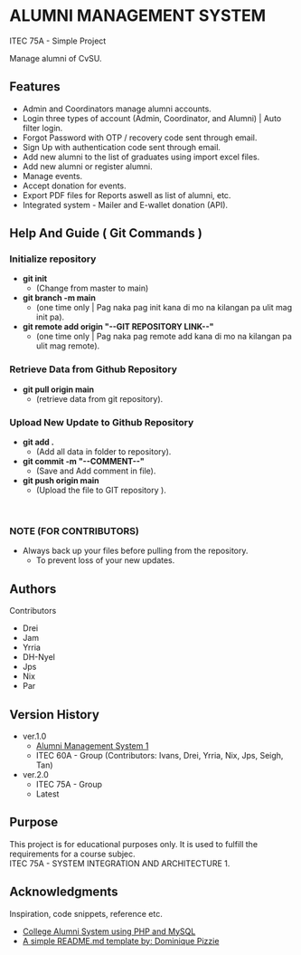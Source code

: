 <p align="center">
<!--   <img src="YOUR_LOGO_IMAGE_URL" alt="Logo" width="200"/> -->
</p>

# ALUMNI MANAGEMENT SYSTEM 

ITEC 75A - Simple Project

Manage alumni of CvSU.

## Features

* Admin and Coordinators manage alumni accounts.
* Login three types of account (Admin, Coordinator, and Alumni) | Auto filter login.
* Forgot Password with OTP / recovery code sent through email.
* Sign Up with authentication code sent through email.
* Add new alumni to the list of graduates using import excel files.
* Add new alumni or register alumni.
* Manage events.
* Accept donation for events.
* Export PDF files for Reports aswell as list of alumni, etc.
* Integrated system - Mailer and E-wallet donation (API).

## Help And Guide ( Git Commands )

### Initialize repository

* **git init**
    * (Change from master to main)
* **git branch -m main**
    * (one time only | Pag naka pag init kana di mo na kilangan pa ulit mag init pa).
* **git remote add origin "--GIT REPOSITORY LINK--"**
    * (one time only | Pag naka pag remote add kana di mo na kilangan pa ulit mag remote).
 
### Retrieve Data from Github Repository

* **git pull origin main**
    * (retrieve data from git repository).
      
### Upload New Update to Github Repository

* **git add .**
    * (Add all data in folder to repository).
* **git commit -m "--COMMENT--"**
    * (Save and Add comment in file).
* **git push origin main**
    * (Upload the file to GIT repository ).
<br/>

### NOTE (FOR CONTRIBUTORS)
* Always back up your files before pulling from the repository.
    * To prevent loss of your new updates.

## Authors

Contributors
* Drei
* Jam
* Yrria
* DH-Nyel
* Jps
* Nix
* Par

## Version History

* ver.1.0
    * [Alumni Management System 1](https://github.com/L-iVANS/Alumni-Management-System)
    * ITEC 60A - Group (Contributors: Ivans, Drei, Yrria, Nix, Jps, Seigh, Tan)
* ver.2.0
    * ITEC 75A - Group
    * Latest

## Purpose

This project is for educational purposes only. It is used to fulfill the requirements for a course subjec.
<br/>
ITEC 75A - SYSTEM INTEGRATION AND ARCHITECTURE 1.

## Acknowledgments

Inspiration, code snippets, reference etc.
* [College Alumni System using PHP and MySQL](https://github.com/matiassingers/awesome-readme)
* [A simple README.md template by: Dominique Pizzie](https://gist.github.com/DomPizzie/7a5ff55ffa9081f2de27c315f5018afc)
  

